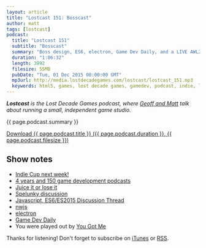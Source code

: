 ```yaml
---
layout: article
title: "Lostcast 151: Bosscast"
author: matt
tags: [lostcast]
podcast:
  title: "Lostcast 151"
  subtitle: "Bosscast"
  summary: "Boss design, ES6, electron, Game Dev Daily, and a LIVE AWL2 demo next week."
  duration: "1:06:32"
  length: 3992
  filesize: 55MB
  pubDate: "Tue, 01 Dec 2015 00:00:00 GMT"
  mp3url: http://media.lostdecadegames.com/lostcast/lostcast_151.mp3
  keywords: html5, games, lost decade games, gamedev, podcast, indie, lostcast
---
```

_**Lostcast** is the Lost Decade Games podcast, where [Geoff and Matt](/about/) talk about running a small, independent game studio._

{{ page.podcast.summary }}

<a class="download-podcast" href="{{ page.podcast.mp3url }}">
	Download {{ page.podcast.title }} ({{ page.podcast.duration }}, {{ page.podcast.filesize }})
</a>

## Show notes

* [Indie Cup next week!](http://indiecup.whippering.com/)
* [4 years and 150 game development podcasts](https://www.reddit.com/r/gamedev/comments/3u5n55/4_years_and_150_game_development_podcasts/)
* [Juice it or lose it](https://www.youtube.com/watch?v=Fy0aCDmgnxg)
* [Spelunky discussion](http://forum.lostdecadegames.com/topic/468/spelunky-on-sale-for-3-74)
* [Javascript, ES6/ES2015 Discussion Thread](http://forum.lostdecadegames.com/topic/470/javascript-es6-es2015-discussion-thread)
* [nwjs](https://github.com/nwjs)
* [electron](https://github.com/atom/electron)
* [Game Dev Daily](https://gamedevdaily.io/)
* You were played out by [You Got Me](https://joshuamorse.bandcamp.com/track/you-got-me)

Thanks for listening! Don't forget to subscribe on [iTunes](http://itunes.apple.com/us/podcast/lostcast/id481950724) or [RSS](/lostcast.xml).
